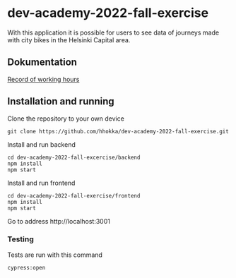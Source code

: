 # dev-academy-2022-fall-exercise

With this application it is possible for users to see data of journeys made with city bikes in the Helsinki Capital area. 

## Dokumentation

[Record of working hours](https://github.com/hhokka/dev-academy-2022-fall-exercise/blob/36dcf82f70762eb711b8fb57cdb9cb497787b2c8/backend/working%20hours.md)

## Installation and running

Clone the repository to your own device
```
git clone https://github.com/hhokka/dev-academy-2022-fall-exercise.git
```
Install and run backend
```
cd dev-academy-2022-fall-excercise/backend
npm install
npm start
```
Install and run frontend
```
cd dev-academy-2022-fall-exercise/frontend
npm install
npm start
```
Go to address http://localhost:3001

### Testing

Tests are run with this command
```
cypress:open
```



<!--stackedit_data:
eyJoaXN0b3J5IjpbMjA4OTg5NTExNyw3MzA5OTgxMTZdfQ==
-->